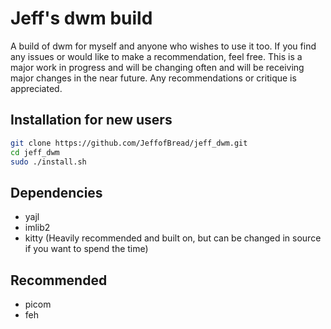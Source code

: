 # Jeff's dwm build

A build of dwm for myself and anyone who wishes to use it too. If you find any issues or would like to make a recommendation, feel free. This is a major work in progress and will be changing often and will be receiving major changes in the near future. Any recommendations or critique is appreciated.
## Installation for new users

```bash
git clone https://github.com/JeffofBread/jeff_dwm.git
cd jeff_dwm
sudo ./install.sh
```

## Dependencies

- yajl
- imlib2
- kitty (Heavily recommended and built on, but can be changed in source if you want to spend the time)

## Recommended

- picom
- feh
